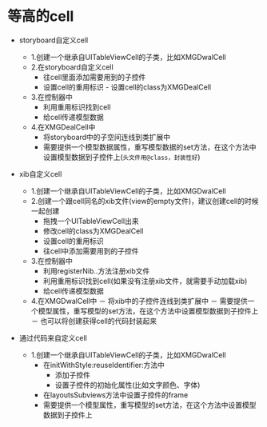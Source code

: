 # 等高的cell
- storyboard自定义cell
   - 1.创建一个继承自UITableViewCell的子类，比如XMGDwalCell
   - 2.在storyboard自定义cell
        - 往cell里面添加需要用到的子控件 
        - 设置cell的重用标识
        - 设置cell的class为XMGDealCell
   - 3.在控制器中
        - 利用重用标识找到cell
        - 给cell传递模型数据
   - 4.在XMGDealCell中
        - 将storyboard中的子空间连线到类扩展中
        - 需要提供一个模型数据属性，重写模型数据的set方法，在这个方法中设置模型数据到子控件上(`头文件用@class，封装性好`)

- xib自定义cell
   - 1.创建一个继承自UITableViewCell的子类，比如XMGDwalCell
   - 2.创建一个跟cell同名的xib文件(view的empty文件)，建议创建cell的时候一起创建
       - 拖拽一个UITableViewCell出来
       - 修改cell的class为XMGDealCell
       - 设置cell的重用标识
       - 往cell中添加需要用到的子控件
   - 3.在控制器中
       - 利用registerNib..方法注册xib文件
       - 利用重用标识找到cell(如果没有注册xib文件，就需要手动加载xib)
       - 给cell传递模型数据
   - 4.在XMGDwalCell中
       － 将xib中的子控件连线到类扩展中
       － 需要提供一个模型属性，重写模型的set方法，在这个方法中设置模型数据到子控件上
       － 也可以将创建获得cell的代码封装起来
- 通过代码来自定义cell
   - 1.创建一个继承自UITableViewCell的子类，比如XMGDwalCell
     - 在initWithStyle:reuseIdentifier:方法中
       - 添加子控件
       - 设置子控件的初始化属性(比如文字颜色、字体)
     - 在layoutsSubviews方法中设置子控件的frame
     - 需要提供一个模型属性，重写模型的set方法，在这个方法中设置模型数据到子控件上